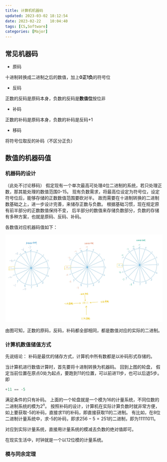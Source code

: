 ```yaml
---
title: 计算机机器码
updated: 2023-03-02	18:12:54
date: 2023-02-22	10:04:40
tags: [CS,Software]
categories: [Major]
---
```

            
            

## 常见机器码

* 原码

十进制转换成二进制之后的数值，加上**0正1负**的符号位

* 反码

正数的反码是原码本身，负数的反码是**数值位**按位非

* 补码

正数的补码是原码本身，负数的补码是反码+1

* 移码

将符号位取反的补码（不区分正负）


## 数值的机器码值

### 机器码的设计
<!--more-->

（此处不讨论移码）
假定现有一个单次最高可处理4位二进制的系统，若只处理正数，那其能处理的数值范围0-15。
现有负数需求，将最高位设定为符号位，设定符号位后，能够存储的正数数值范围要砍对半。
故而需要在十进制转换的二进制数基础之上，进一步设计完善，来储存正数与负数。
根据基础习惯，现在规定原有前半部分的正数数值保持不变，
后半部分的数值来存储负数部分，负数的存储有多种方案，也就是原码、反码、补码。

各数值对应机器码值如下：

![计算机机器码20230223171340](https://raw.githubusercontent.com/skylinety/blog-pics/master/imgs/%E8%AE%A1%E7%AE%97%E6%9C%BA%E6%9C%BA%E5%99%A8%E7%A0%8120230223171340.png)

由图可知，正数的原码，反码，补码都全部相同，都是数值对应的实际的二进制。

### 计算机数值储值方式

先说结论：
补码是最优的储存方式，计算机中所有数都是以补码形式存储的。

当计算机进行数值计算时，首先要将十进制转换为机器码。
回到上图的轮盘，
假定当前位置在原点0处为起点，要跑到11的位置，可以前进11步，也可以后退5步。
即
```jsx
+11 == -5
```
满足条件的只有补码。
上面的一个轮盘就是一个模为16的计量系统，不同位数的二进制系统的模为$2^n$。
按照补码的设计，计算机在实际计算负数时就非常方便，
如上要获取-5的补码，直接求11的补码，即直接获取11的二进制。
有比如，在8位二进制计量系统中，求-5的补码，即求$256 - 5 = 251$的二进制，即为11111011。

对应到实际计量系统，直接用计量系统的模减去负数的绝对值即可。

在现实生活中，时钟就是一个以12位模的计量系统。

### 模与同余定理